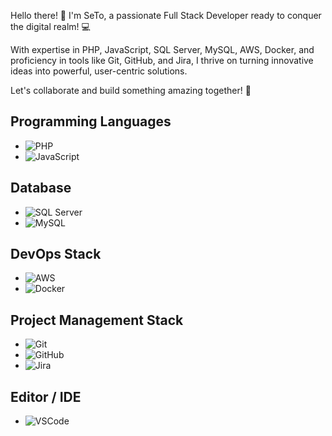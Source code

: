 Hello there! 👋
I'm SeTo, a passionate Full Stack Developer ready to conquer the digital realm! 💻

With expertise in PHP, JavaScript, SQL Server, MySQL, AWS, Docker, and proficiency in tools like Git, GitHub, and Jira, I thrive on turning innovative ideas into powerful, user-centric solutions.

Let's collaborate and build something amazing together! 🚀

## Programming Languages
- ![PHP](https://img.icons8.com/offices/30/000000/php-logo.png)
- ![JavaScript](https://img.icons8.com/color/30/000000/javascript.png)

## Database
- ![SQL Server](https://img.icons8.com/color/30/000000/sql.png)
- ![MySQL](https://img.icons8.com/ios-filled/30/000000/mysql-logo.png)

## DevOps Stack
- ![AWS](https://img.icons8.com/color/48/000000/amazon-web-services.png)
- ![Docker](https://img.icons8.com/color/48/000000/docker.png)

## Project Management Stack
- ![Git](https://img.icons8.com/color/48/000000/git.png)
- ![GitHub](https://img.icons8.com/fluent/48/000000/github.png)
- ![Jira](https://img.icons8.com/color/48/000000/jira.png)

## Editor / IDE
- ![VSCode](https://img.icons8.com/fluent/48/000000/visual-studio-code-2019.png)
